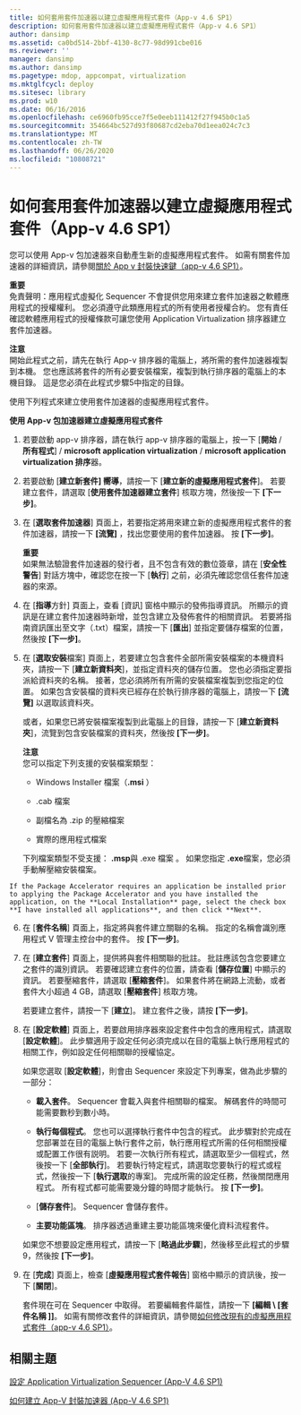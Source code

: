 ```yaml
---
title: 如何套用套件加速器以建立虛擬應用程式套件（App-v 4.6 SP1）
description: 如何套用套件加速器以建立虛擬應用程式套件（App-v 4.6 SP1）
author: dansimp
ms.assetid: ca0bd514-2bbf-4130-8c77-98d991cbe016
ms.reviewer: ''
manager: dansimp
ms.author: dansimp
ms.pagetype: mdop, appcompat, virtualization
ms.mktglfcycl: deploy
ms.sitesec: library
ms.prod: w10
ms.date: 06/16/2016
ms.openlocfilehash: ce6960fb95cce7f5e0eeb111412f27f945b0c1a5
ms.sourcegitcommit: 354664bc527d93f80687cd2eba70d1eea024c7c3
ms.translationtype: MT
ms.contentlocale: zh-TW
ms.lasthandoff: 06/26/2020
ms.locfileid: "10808721"
---
```

# 如何套用套件加速器以建立虛擬應用程式套件（App-v 4.6 SP1）


您可以使用 App-v 包加速器來自動產生新的虛擬應用程式套件。 如需有關套件加速器的詳細資訊，請參閱[關於 App v 封裝快速鍵（app-v 4.6 SP1）](about-app-v-package-accelerators--app-v-46-sp1-.md)。

**重要**  
免責聲明：應用程式虛擬化 Sequencer 不會提供您用來建立套件加速器之軟體應用程式的授權權利。 您必須遵守此類應用程式的所有使用者授權合約。 您有責任確認軟體應用程式的授權條款可讓您使用 Application Virtualization 排序器建立套件加速器。



**注意**  
開始此程式之前，請先在執行 App-v 排序器的電腦上，將所需的套件加速器複製到本機。 您也應該將套件的所有必要安裝檔案，複製到執行排序器的電腦上的本機目錄。 這是您必須在此程式步驟5中指定的目錄。



使用下列程式來建立使用套件加速器的虛擬應用程式套件。

**使用 App-v 包加速器建立虛擬應用程式套件**

1. 若要啟動 app-v 排序器，請在執行 app-v 排序器的電腦上，按一下 [**開始**  /  **所有程式**]  /  **microsoft application virtualization**  /  **microsoft application virtualization 排序**器。

2. 若要啟動 [**建立新套件] 嚮導**，請按一下 [**建立新的虛擬應用程式套件**]。 若要建立套件，請選取 [**使用套件加速器建立套件**] 核取方塊，然後按一下 **[下一步]**。

3. 在 [**選取套件加速器**] 頁面上，若要指定將用來建立新的虛擬應用程式套件的套件加速器，請按一下 **[流覽]** ，找出您要使用的套件加速器。 按 **\[下一步\]**。

   **重要**  
   如果無法驗證套件加速器的發行者，且不包含有效的數位簽章，請在 [**安全性警告**] 對話方塊中，確認您在按一下 [**執行**] 之前，必須先確認您信任套件加速器的來源。



4. 在 [**指導**方針] 頁面上，查看 [資訊] 窗格中顯示的發佈指導資訊。 所顯示的資訊是在建立套件加速器時新增，並包含建立及發佈套件的相關資訊。 若要將指南資訊匯出至文字（.txt）檔案，請按一下 [**匯出**] 並指定要儲存檔案的位置，然後按 **[下一步]**。

5. 在 [**選取安裝**檔案] 頁面上，若要建立包含套件全部所需安裝檔案的本機資料夾，請按一下 [**建立新資料夾**]，並指定資料夾的儲存位置。 您也必須指定要指派給資料夾的名稱。 接著，您必須將所有所需的安裝檔案複製到您指定的位置。 如果包含安裝檔的資料夾已經存在於執行排序器的電腦上，請按一下 **[流覽]** 以選取該資料夾。

   或者，如果您已將安裝檔案複製到此電腦上的目錄，請按一下 [**建立新資料夾**]，流覽到包含安裝檔案的資料夾，然後按 **[下一步]**。

   **注意**  
   您可以指定下列支援的安裝檔案類型：

   -   Windows Installer 檔案（**.msi** ）

   -   .cab 檔案

   -   副檔名為 .zip 的壓縮檔案

   -   實際的應用程式檔案

   下列檔案類型不受支援： **.msp**與 .exe 檔案 <strong> </strong> 。 如果您指定 **.exe**檔案，您必須手動解壓縮安裝檔案。



~~~
If the Package Accelerator requires an application be installed prior to applying the Package Accelerator and you have installed the application, on the **Local Installation** page, select the check box **I have installed all applications**, and then click **Next**.
~~~

6. 在 [**套件名稱**] 頁面上，指定將與套件建立關聯的名稱。 指定的名稱會識別應用程式 V 管理主控台中的套件。 按 **\[下一步\]**。

7. 在 [**建立套件**] 頁面上，提供將與套件相關聯的批註。 批註應該包含您要建立之套件的識別資訊。 若要確認建立套件的位置，請查看 [**儲存位置**] 中顯示的資訊。 若要壓縮套件，請選取 [**壓縮套件**]。 如果套件將在網路上流動，或者套件大小超過 4 GB，請選取 [**壓縮套件**] 核取方塊。

   若要建立套件，請按一下 [**建立**]。 建立套件之後，請按 **[下一步]**。

8. 在 [**設定軟體**] 頁面上，若要啟用排序器來設定套件中包含的應用程式，請選取 [**設定軟體**]。 此步驟適用于設定任何必須完成以在目的電腦上執行應用程式的相關工作，例如設定任何相關聯的授權協定。

   如果您選取 [**設定軟體**]，則會由 Sequencer 來設定下列專案，做為此步驟的一部分：

   -   **載入套件**。 Sequencer 會載入與套件相關聯的檔案。 解碼套件的時間可能需要數秒到數小時。

   -   **執行每個程式**。 您也可以選擇執行套件中包含的程式。 此步驟對於完成在您部署並在目的電腦上執行套件之前，執行應用程式所需的任何相關授權或配置工作很有説明。 若要一次執行所有程式，請選取至少一個程式，然後按一下 [**全部執行**]。 若要執行特定程式，請選取您要執行的程式或程式，然後按一下 [**執行選取**的專案]。 完成所需的設定任務，然後關閉應用程式。 所有程式都可能需要幾分鐘的時間才能執行。 按 **\[下一步\]**。

   -   [**儲存套件**]。 Sequencer 會儲存套件。

   -   **主要功能區塊**。 排序器透過重建主要功能區塊來優化資料流程套件。

   如果您不想要設定應用程式，請按一下 [**略過此步驟**]，然後移至此程式的步驟9，然後按 **[下一步]**。

9. 在 [**完成**] 頁面上，檢查 [**虛擬應用程式套件報告**] 窗格中顯示的資訊後，按一下 [**關閉**]。

   套件現在可在 Sequencer 中取得。 若要編輯套件屬性，請按一下 **[編輯 \ [套件名稱 \]]**。 如需有關修改套件的詳細資訊，請參閱[如何修改現有的虛擬應用程式套件（app-v 4.6 SP1）](how-to-modify-an-existing-virtual-application-package--app-v-46-sp1-.md)。

## 相關主題


[設定 Application Virtualization Sequencer (App-V 4.6 SP1)](configuring-the-application-virtualization-sequencer--app-v-46-sp1-.md)

[如何建立 App-V 封裝加速器 (App-V 4.6 SP1)](how-to-create-app-v-package-accelerators--app-v-46-sp1-.md)









